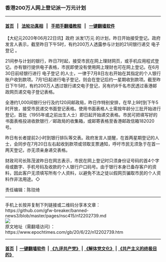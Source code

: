 ### 香港200万人网上登记派一万元计划
------------------------

#### [首页](https://github.com/gfw-breaker/banned-news3/blob/master/README.md) &nbsp;&nbsp;|&nbsp;&nbsp; [法轮功真相](https://github.com/begood0513/basic/blob/master/README.md)  &nbsp;&nbsp;|&nbsp;&nbsp; [手把手翻墙教程](https://github.com/gfw-breaker/guides/wiki)  &nbsp;&nbsp;|&nbsp;&nbsp; [一键翻墙软件](https://github.com/gfw-breaker/nogfw/blob/master/README.md)  



<div><p>
 【大纪元2020年06月22日讯】政府
 <ok href="https://www.epochtimes.com/gb/tag/%E6%B4%BE%E5%8F%911%E4%B8%87%E5%85%83.html">
  派发1万元
 </ok>
 的计划，昨日开始接受登记。政府发言人表示，截至昨日下午5时，有约200万人透露参与计划的21间银行递交
 <ok href="https://www.epochtimes.com/gb/tag/%E7%94%B5%E5%AD%90%E7%99%BB%E8%AE%B0.html">
  电子登记
 </ok>
 。
</p>
<p>
 21间参与计划的银行，昨日7时起，接受市民在网上理财网页，或手机应用程式登记。亦有银行提供电子表格，市民即使没有使用网上理财也可在网上登记。在6月30日前经银行进行
 <ok href="https://www.epochtimes.com/gb/tag/%E7%94%B5%E5%AD%90%E7%99%BB%E8%AE%B0.html">
  电子登记
 </ok>
 的人士，一律于7月8日左右开始在其指定的个人银行账户收到款项。7月1日起进行电子登记，则会在登记后约一星期收到款项。截至昨日下午5时，有约200万人透过银行递交电子登记，另有约8千名市民透过香港邮政网页递交电子登记表格。
</p>
<p>
 全港约1,000间银行分行及约120间邮政局，昨日作特别安排，在早上9时到下午5时开放，接受市民递交书面登记表格。使用书面表格人士需按年龄分三批开始进行登记，首批（1955年或之前出生人士）即日起开始递交表格。市民可把填写好的书面表格投进收款银行／邮政局的收集箱，或邮寄表格至香港邮政信箱182020号。
</p>
<p>
 昨日有长者提前2小时到银行排队等交表。政府发言人提醒，在首两星期登记的人士，会同步在7月20日左右起收到款项或领取支票通知，呼吁市民无须急于在首一两天登记，亦无须亲身递交表格。
</p>
<p>
 财政司司长陈茂波昨日在网志表示，市民在网上登记时只须身份证号码的首4个字母或数字、手机号码及收款的个人银行户口码号。由于银行本身已备存客户的资料，因此客户无须填写所有个人资料，以避免不法之徒以假网页骗取市民的个人资料作非法用途。◇
</p>
<p>
 责任编辑：陈玟绮
</p>
</div>
<hr/>
手机上长按并复制下列链接或二维码分享本文章：<br/>
https://github.com/gfw-breaker/banned-news3/blob/master/pages/nsc415/n12202739.md <br/>
<a href='https://github.com/gfw-breaker/banned-news3/blob/master/pages/nsc415/n12202739.md'><img src='https://github.com/gfw-breaker/banned-news3/blob/master/pages/nsc415/n12202739.md.png'/></a> <br/>
原文地址（需翻墙访问）：https://www.epochtimes.com/gb/20/6/22/n12202739.htm


------------------------
#### [首页](https://github.com/gfw-breaker/banned-news3/blob/master/README.md) &nbsp;|&nbsp; [一键翻墙软件](https://github.com/gfw-breaker/nogfw/blob/master/README.md) &nbsp;| [《九评共产党》](https://github.com/gfw-breaker/9ping.md/blob/master/README.md#九评之一评共产党是什么) | [《解体党文化》](https://github.com/gfw-breaker/jtdwh.md/blob/master/README.md) | [《共产主义的终极目的》](https://github.com/gfw-breaker/gczydzjmd.md/blob/master/README.md)


<img src='http://gfw-breaker.win/banned-news3/pages/nsc415/n12202739.md' width='0px' height='0px'/>